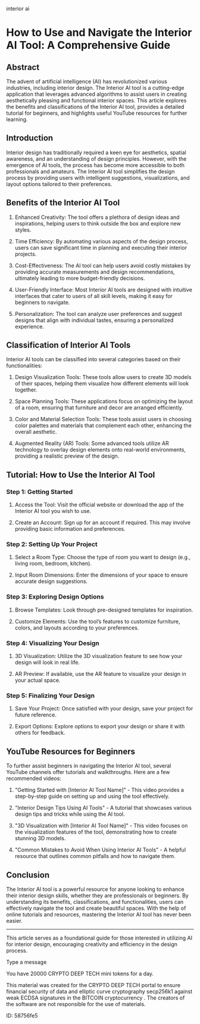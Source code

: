 interior ai
# How to Use and Navigate the Interior AI Tool: A Comprehensive Guide



## Abstract



The advent of artificial intelligence (AI) has revolutionized various industries, including interior design. The Interior AI tool is a cutting-edge application that leverages advanced algorithms to assist users in creating aesthetically pleasing and functional interior spaces. This article explores the benefits and classifications of the Interior AI tool, provides a detailed tutorial for beginners, and highlights useful YouTube resources for further learning.



## Introduction



Interior design has traditionally required a keen eye for aesthetics, spatial awareness, and an understanding of design principles. However, with the emergence of AI tools, the process has become more accessible to both professionals and amateurs. The Interior AI tool simplifies the design process by providing users with intelligent suggestions, visualizations, and layout options tailored to their preferences.



## Benefits of the Interior AI Tool



1. Enhanced Creativity: The tool offers a plethora of design ideas and inspirations, helping users to think outside the box and explore new styles.



2. Time Efficiency: By automating various aspects of the design process, users can save significant time in planning and executing their interior projects.



3. Cost-Effectiveness: The AI tool can help users avoid costly mistakes by providing accurate measurements and design recommendations, ultimately leading to more budget-friendly decisions.



4. User-Friendly Interface: Most Interior AI tools are designed with intuitive interfaces that cater to users of all skill levels, making it easy for beginners to navigate.



5. Personalization: The tool can analyze user preferences and suggest designs that align with individual tastes, ensuring a personalized experience.



## Classification of Interior AI Tools



Interior AI tools can be classified into several categories based on their functionalities:



1. Design Visualization Tools: These tools allow users to create 3D models of their spaces, helping them visualize how different elements will look together.



2. Space Planning Tools: These applications focus on optimizing the layout of a room, ensuring that furniture and decor are arranged efficiently.



3. Color and Material Selection Tools: These tools assist users in choosing color palettes and materials that complement each other, enhancing the overall aesthetic.



4. Augmented Reality (AR) Tools: Some advanced tools utilize AR technology to overlay design elements onto real-world environments, providing a realistic preview of the design.



## Tutorial: How to Use the Interior AI Tool



### Step 1: Getting Started



1. Access the Tool: Visit the official website or download the app of the Interior AI tool you wish to use.

2. Create an Account: Sign up for an account if required. This may involve providing basic information and preferences.



### Step 2: Setting Up Your Project



1. Select a Room Type: Choose the type of room you want to design (e.g., living room, bedroom, kitchen).

2. Input Room Dimensions: Enter the dimensions of your space to ensure accurate design suggestions.



### Step 3: Exploring Design Options



1. Browse Templates: Look through pre-designed templates for inspiration.

2. Customize Elements: Use the tool’s features to customize furniture, colors, and layouts according to your preferences.



### Step 4: Visualizing Your Design



1. 3D Visualization: Utilize the 3D visualization feature to see how your design will look in real life.

2. AR Preview: If available, use the AR feature to visualize your design in your actual space.



### Step 5: Finalizing Your Design



1. Save Your Project: Once satisfied with your design, save your project for future reference.

2. Export Options: Explore options to export your design or share it with others for feedback.



## YouTube Resources for Beginners



To further assist beginners in navigating the Interior AI tool, several YouTube channels offer tutorials and walkthroughs. Here are a few recommended videos:



1. "Getting Started with [Interior AI Tool Name]" - This video provides a step-by-step guide on setting up and using the tool effectively.



2. "Interior Design Tips Using AI Tools" - A tutorial that showcases various design tips and tricks while using the AI tool.



3. "3D Visualization with [Interior AI Tool Name]" - This video focuses on the visualization features of the tool, demonstrating how to create stunning 3D models.



4. "Common Mistakes to Avoid When Using Interior AI Tools" - A helpful resource that outlines common pitfalls and how to navigate them.



## Conclusion



The Interior AI tool is a powerful resource for anyone looking to enhance their interior design skills, whether they are professionals or beginners. By understanding its benefits, classifications, and functionalities, users can effectively navigate the tool and create beautiful spaces. With the help of online tutorials and resources, mastering the Interior AI tool has never been easier.



---



This article serves as a foundational guide for those interested in utilizing AI for interior design, encouraging creativity and efficiency in the design process.



Type a message

You have 20000 CRYPTO DEEP TECH mini tokens for a day.


This material was created for the  CRYPTO DEEP TECH portal  to ensure financial security of data and elliptic curve cryptography  secp256k1 against weak ECDSA  signatures   in the  BITCOIN cryptocurrency . The creators of the software are not responsible for the use of materials.

 ID: 58756fe5
